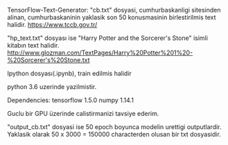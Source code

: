 TensorFlow-Text-Generator:
"cb.txt" dosyasi, cumhurbaskanligi sitesinden alinan, cumhurbaskaninin yaklasik son 50 konusmasinin birlestirilmis text halidir.
https://www.tccb.gov.tr/

"hp_text.txt" dosyası ise "Harry Potter and the Sorcerer's Stone" isimli kitabın text halidir.
http://www.glozman.com/TextPages/Harry%20Potter%201%20-%20Sorcerer's%20Stone.txt

Ipython dosyası(.ipynb), train edilmis halidir

python 3.6 uzerinde yazilmistir.

Dependencies:
tensorflow 1.5.0
numpy 1.14.1

Guclu bir GPU üzerinde calistirmanizi tavsiye ederim.

"output_cb.txt" dosyasi ise 50 epoch boyunca modelin urettigi outputlardir. Yaklasik olarak 50 x 3000 = 150000 characterden olusan bir txt dosyasidir. 





